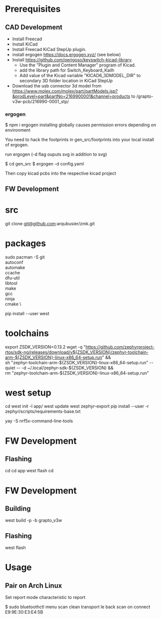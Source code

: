 # Prerequisites

## CAD Development

- Install Freecad
- Install KiCad
- Install Freecad KiCad StepUp plugin.
- install ergogen https://docs.ergogen.xyz/ (see below)
- Install https://github.com/perigoso/keyswitch-kicad-library.
  - Use the "Plugin and Content Manager" program of Kicad.
  - add the library path for Switch_Keyboard_Kailh 
  - Add value of the Kicad variable "KICAD6_3DMODEL_DIR" to secondary 3D folder location in KiCad StepUp
- Download the usb connector 3d model from https://www.molex.com/molex/part/partModels.jsp?&prodLevel=part&partNo=2169900001&channel=products
  to <repo>/grapto-v3w-pcb/216990-0001_stp/
  
### ergogen

$ npm i ergogen
installing globally causes permission errors depending on environment

You need to hack the footprints in gen_src/footprints into your local install of ergogen.

run ergogen (-d flag ouputs svg in addition to svg)

$ cd gen_src
$ ergogen -d config.yaml

Then copy kicad pcbs into the respective kicad project


## FW Development

  # src
  git clone git@github.com:arqubusier/zmk.git

  # packages
  sudo pacman -S git \
    autoconf \
    automake \
    ccache \
    dfu-util \
    libtool \
    make \
    gcc \
    ninja \
    cmake \

  pip install --user west

  # toolchains
  export ZSDK_VERSION=0.13.2
wget -q "https://github.com/zephyrproject-rtos/sdk-ng/releases/download/v${ZSDK_VERSION}/zephyr-toolchain-arm-${ZSDK_VERSION}-linux-x86_64-setup.run" && \
    sh "zephyr-toolchain-arm-${ZSDK_VERSION}-linux-x86_64-setup.run" --quiet -- -d ~/.local/zephyr-sdk-${ZSDK_VERSION} && \
    rm "zephyr-toolchain-arm-${ZSDK_VERSION}-linux-x86_64-setup.run"

  # west setup
  cd <zmk-repo>
  west init -l app/
  west update
  west zephyr-export
  pip install --user -r zephyr/scripts/requirements-base.txt

  yay -S nrf5x-command-line-tools
# FW Development

## Flashing

cd <zmk-repo>
cd app
west flash 
cd 
# FW Development

## Building

west build -p -b grapto_v3w

## Flashing

west flash

# Usage

## Pair on Arch Linux

Set report mode characteristic to report

$ sudo bluetoothctl
menu scan
clean
transport le
back
scan on
connect E9:9E:30:E3:E4:5B
